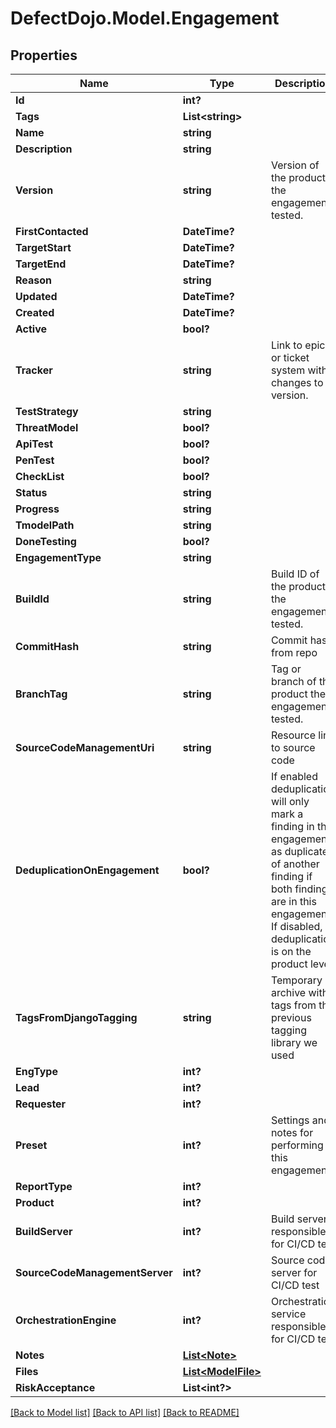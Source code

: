 # DefectDojo.Model.Engagement
## Properties

Name | Type | Description | Notes
------------ | ------------- | ------------- | -------------
**Id** | **int?** |  | [optional] 
**Tags** | **List&lt;string&gt;** |  | [optional] 
**Name** | **string** |  | [optional] 
**Description** | **string** |  | [optional] 
**Version** | **string** | Version of the product the engagement tested. | [optional] 
**FirstContacted** | **DateTime?** |  | [optional] 
**TargetStart** | **DateTime?** |  | 
**TargetEnd** | **DateTime?** |  | 
**Reason** | **string** |  | [optional] 
**Updated** | **DateTime?** |  | [optional] 
**Created** | **DateTime?** |  | [optional] 
**Active** | **bool?** |  | [optional] 
**Tracker** | **string** | Link to epic or ticket system with changes to version. | [optional] 
**TestStrategy** | **string** |  | [optional] 
**ThreatModel** | **bool?** |  | [optional] 
**ApiTest** | **bool?** |  | [optional] 
**PenTest** | **bool?** |  | [optional] 
**CheckList** | **bool?** |  | [optional] 
**Status** | **string** |  | [optional] 
**Progress** | **string** |  | [optional] 
**TmodelPath** | **string** |  | [optional] 
**DoneTesting** | **bool?** |  | [optional] 
**EngagementType** | **string** |  | [optional] 
**BuildId** | **string** | Build ID of the product the engagement tested. | [optional] 
**CommitHash** | **string** | Commit hash from repo | [optional] 
**BranchTag** | **string** | Tag or branch of the product the engagement tested. | [optional] 
**SourceCodeManagementUri** | **string** | Resource link to source code | [optional] 
**DeduplicationOnEngagement** | **bool?** | If enabled deduplication will only mark a finding in this engagement as duplicate of another finding if both findings are in this engagement. If disabled, deduplication is on the product level. | [optional] 
**TagsFromDjangoTagging** | **string** | Temporary archive with tags from the previous tagging library we used | [optional] 
**EngType** | **int?** |  | [optional] 
**Lead** | **int?** |  | [optional] 
**Requester** | **int?** |  | [optional] 
**Preset** | **int?** | Settings and notes for performing this engagement. | [optional] 
**ReportType** | **int?** |  | [optional] 
**Product** | **int?** |  | 
**BuildServer** | **int?** | Build server responsible for CI/CD test | [optional] 
**SourceCodeManagementServer** | **int?** | Source code server for CI/CD test | [optional] 
**OrchestrationEngine** | **int?** | Orchestration service responsible for CI/CD test | [optional] 
**Notes** | [**List&lt;Note&gt;**](Note.md) |  | [optional] 
**Files** | [**List&lt;ModelFile&gt;**](ModelFile.md) |  | [optional] 
**RiskAcceptance** | **List&lt;int?&gt;** |  | [optional] 

[[Back to Model list]](../README.md#documentation-for-models) [[Back to API list]](../README.md#documentation-for-api-endpoints) [[Back to README]](../README.md)

